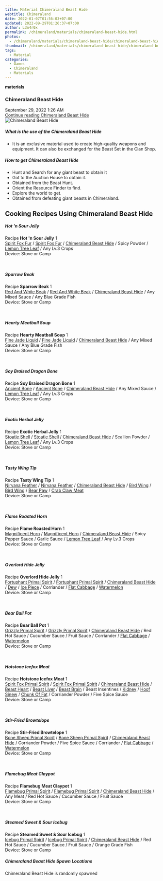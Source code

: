 ```yaml
---
title: Material Chimeraland Beast Hide
webtitle: Chimeraland
date: 2022-01-07T01:56:03+07:00
updated: 2022-09-29T01:26:37+07:00
author: L3n4r0x
permalink: /chimeraland/materials/chimeraland-beast-hide.html
photos:
  - /chimeraland/materials/chimeraland-beast-hide/chimeraland-beast-hide.webp
thumbnail: /chimeraland/materials/chimeraland-beast-hide/chimeraland-beast-hide.webp
tags:
  - Material
categories:
  - Games
  - Chimeraland
  - Materials
---
```


<section id="bootstrap-wrapper">
  <link
    rel="stylesheet"
    href="https://cdn.statically.io/gh/dimaslanjaka/Web-Manajemen/40ac3225/css/bootstrap-4.5-wrapper.css"
  />
  <div
    class="row g-0 border rounded overflow-hidden flex-md-row mb-4 shadow-sm position-relative"
  >
    <div class="col p-4 d-flex flex-column position-static">
      <strong class="d-inline-block mb-2 text-success">materials</strong>
      <h3 class="mb-0">Chimeraland Beast Hide</h3>
      <div class="mb-1 text-muted">September 29, 2022 1:26 AM</div>
      <a
        href="/chimeraland/materials/chimeraland-beast-hide.html"
        class="stretched-link d-none"
        >Continue reading Chimeraland Beast Hide</a
      >
    </div>
    <div class="col-auto d-none d-lg-block">
      <img
        src="/chimeraland/materials/chimeraland-beast-hide/chimeraland-beast-hide.webp"
        alt="Chimeraland Beast Hide"
      />
    </div>
  </div>
  <div class="row">
    <div class="col-lg-6 col-12 mb-2">
      <div class="card">
        <div class="card-body">
          <h5 class="card-title">
            What is the use of the Chimeraland Beast Hide
          </h5>
          <div class="card-text">
            <ul>
              <li>
                It is an exclusive material used to create high-quality weapons
                and equipment. It can also be exchanged for the Beast Set in the
                Clan Shop.
              </li>
            </ul>
          </div>
        </div>
      </div>
    </div>
    <div class="col-lg-6 col-12 mb-2">
      <div class="card">
        <div class="card-body">
          <h5 class="card-title">How to get Chimeraland Beast Hide</h5>
          <div class="card-text">
            <ul>
              <li>Hunt and Search for any giant beast to obtain it</li>
              <li>Got to the Auction House to obtain it.</li>
              <li>Obtained from the Beast Hunt.</li>
              <li>Orient the Resource Finder to find.</li>
              <li>Explore the world to get.</li>
              <li>Obtained from defeating giant beasts in Chimeraland.</li>
            </ul>
          </div>
        </div>
      </div>
    </div>
    <div class="col-12 mb-2">
      <h2 id="cookable">Cooking Recipes Using Chimeraland Beast Hide</h2>
      <div id="recipe-hot-n-sour-jelly">
        <h5 id="item-hot-n-sour-jelly">Hot &#x27;n Sour Jelly</h5>
        <div class="mb-2">
          <p class="fs-5">
            Recipe <b>Hot &#x27;n Sour Jelly</b> 1<br /><a
              class="text-decoration-none"
              href="/chimeraland/materials/spirit-fox-fur.html"
              >Spirit Fox Fur</a
            ><span> / </span
            ><a
              class="text-decoration-none"
              href="/chimeraland/materials/spirit-fox-fur.html"
              >Spirit Fox Fur</a
            ><span> / </span
            ><a
              class="text-decoration-none"
              href="/chimeraland/materials/chimeraland-beast-hide.html"
              >Chimeraland Beast Hide</a
            ><span> / </span>Spicy Powder<span> / </span
            ><a
              class="text-decoration-none"
              href="/chimeraland/materials/lemon-tree-leaf.html"
              >Lemon Tree Leaf</a
            ><span> / </span>Any Lv.3 Crops<br />Device: Stove or Camp
          </p>
        </div>
      </div>
      <br />
      <div id="recipe-sparrow-beak">
        <h5 id="item-sparrow-beak">Sparrow Beak</h5>
        <div class="mb-2">
          <p class="fs-5">
            Recipe <b>Sparrow Beak</b> 1<br /><a
              class="text-decoration-none"
              href="/chimeraland/materials/red-and-white-beak.html"
              >Red And White Beak</a
            ><span> / </span
            ><a
              class="text-decoration-none"
              href="/chimeraland/materials/red-and-white-beak.html"
              >Red And White Beak</a
            ><span> / </span
            ><a
              class="text-decoration-none"
              href="/chimeraland/materials/chimeraland-beast-hide.html"
              >Chimeraland Beast Hide</a
            ><span> / </span>Any Mixed Sauce<span> / </span>Any Blue Grade
            Fish<br />Device: Stove or Camp
          </p>
        </div>
      </div>
      <br />
      <div id="recipe-hearty-meatball-soup">
        <h5 id="item-hearty-meatball-soup">Hearty Meatball Soup</h5>
        <div class="mb-2">
          <p class="fs-5">
            Recipe <b>Hearty Meatball Soup</b> 1<br /><a
              class="text-decoration-none"
              href="/chimeraland/materials/fine-jade-liquid.html"
              >Fine Jade Liquid</a
            ><span> / </span
            ><a
              class="text-decoration-none"
              href="/chimeraland/materials/fine-jade-liquid.html"
              >Fine Jade Liquid</a
            ><span> / </span
            ><a
              class="text-decoration-none"
              href="/chimeraland/materials/chimeraland-beast-hide.html"
              >Chimeraland Beast Hide</a
            ><span> / </span>Any Mixed Sauce<span> / </span>Any Blue Grade
            Fish<br />Device: Stove or Camp
          </p>
        </div>
      </div>
      <br />
      <div id="recipe-soy-braised-dragon-bone">
        <h5 id="item-soy-braised-dragon-bone">Soy Braised Dragon Bone</h5>
        <div class="mb-2">
          <p class="fs-5">
            Recipe <b>Soy Braised Dragon Bone</b> 1<br /><a
              class="text-decoration-none"
              href="/chimeraland/materials/ancient-bone.html"
              >Ancient Bone</a
            ><span> / </span
            ><a
              class="text-decoration-none"
              href="/chimeraland/materials/ancient-bone.html"
              >Ancient Bone</a
            ><span> / </span
            ><a
              class="text-decoration-none"
              href="/chimeraland/materials/chimeraland-beast-hide.html"
              >Chimeraland Beast Hide</a
            ><span> / </span>Any Mixed Sauce<span> / </span
            ><a
              class="text-decoration-none"
              href="/chimeraland/materials/lemon-tree-leaf.html"
              >Lemon Tree Leaf</a
            ><span> / </span>Any Lv.3 Crops<br />Device: Stove or Camp
          </p>
        </div>
      </div>
      <br />
      <div id="recipe-exotic-herbal-jelly">
        <h5 id="item-exotic-herbal-jelly">Exotic Herbal Jelly</h5>
        <div class="mb-2">
          <p class="fs-5">
            Recipe <b>Exotic Herbal Jelly</b> 1<br /><a
              class="text-decoration-none"
              href="/chimeraland/materials/stoatle-shell.html"
              >Stoatle Shell</a
            ><span> / </span
            ><a
              class="text-decoration-none"
              href="/chimeraland/materials/stoatle-shell.html"
              >Stoatle Shell</a
            ><span> / </span
            ><a
              class="text-decoration-none"
              href="/chimeraland/materials/chimeraland-beast-hide.html"
              >Chimeraland Beast Hide</a
            ><span> / </span>Scallion Powder<span> / </span
            ><a
              class="text-decoration-none"
              href="/chimeraland/materials/lemon-tree-leaf.html"
              >Lemon Tree Leaf</a
            ><span> / </span>Any Lv.3 Crops<br />Device: Stove or Camp
          </p>
        </div>
      </div>
      <br />
      <div id="recipe-tasty-wing-tip">
        <h5 id="item-tasty-wing-tip">Tasty Wing Tip</h5>
        <div class="mb-2">
          <p class="fs-5">
            Recipe <b>Tasty Wing Tip</b> 1<br /><a
              class="text-decoration-none"
              href="/chimeraland/materials/nirvana-feather.html"
              >Nirvana Feather</a
            ><span> / </span
            ><a
              class="text-decoration-none"
              href="/chimeraland/materials/nirvana-feather.html"
              >Nirvana Feather</a
            ><span> / </span
            ><a
              class="text-decoration-none"
              href="/chimeraland/materials/chimeraland-beast-hide.html"
              >Chimeraland Beast Hide</a
            ><span> / </span
            ><a
              class="text-decoration-none"
              href="/chimeraland/materials/bird-wing.html"
              >Bird Wing</a
            ><span> / </span
            ><a
              class="text-decoration-none"
              href="/chimeraland/materials/bird-wing.html"
              >Bird Wing</a
            ><span> / </span
            ><a
              class="text-decoration-none"
              href="/chimeraland/materials/bear-paw.html"
              >Bear Paw</a
            ><span> / </span
            ><a
              class="text-decoration-none"
              href="/chimeraland/materials/crab-claw-meat.html"
              >Crab Claw Meat</a
            ><br />Device: Stove or Camp
          </p>
        </div>
      </div>
      <br />
      <div id="recipe-flame-roasted-horn">
        <h5 id="item-flame-roasted-horn">Flame Roasted Horn</h5>
        <div class="mb-2">
          <p class="fs-5">
            Recipe <b>Flame Roasted Horn</b> 1<br /><a
              class="text-decoration-none"
              href="/chimeraland/materials/magnificent-horn.html"
              >Magnificent Horn</a
            ><span> / </span
            ><a
              class="text-decoration-none"
              href="/chimeraland/materials/magnificent-horn.html"
              >Magnificent Horn</a
            ><span> / </span
            ><a
              class="text-decoration-none"
              href="/chimeraland/materials/chimeraland-beast-hide.html"
              >Chimeraland Beast Hide</a
            ><span> / </span>Spicy Pepper Sauce<span> / </span>Garlic Sauce<span>
              / </span
            ><a
              class="text-decoration-none"
              href="/chimeraland/materials/lemon-tree-leaf.html"
              >Lemon Tree Leaf</a
            ><span> / </span>Any Lv.3 Crops<br />Device: Stove or Camp
          </p>
        </div>
      </div>
      <br />
      <div id="recipe-overlord-hide-jelly">
        <h5 id="item-overlord-hide-jelly">Overlord Hide Jelly</h5>
        <div class="mb-2">
          <p class="fs-5">
            Recipe <b>Overlord Hide Jelly</b> 1<br /><a
              class="text-decoration-none"
              href="/chimeraland/materials/fortuphant-primal-spirit.html"
              >Fortuphant Primal Spirit</a
            ><span> / </span
            ><a
              class="text-decoration-none"
              href="/chimeraland/materials/fortuphant-primal-spirit.html"
              >Fortuphant Primal Spirit</a
            ><span> / </span
            ><a
              class="text-decoration-none"
              href="/chimeraland/materials/chimeraland-beast-hide.html"
              >Chimeraland Beast Hide</a
            ><span> / </span
            ><a
              class="text-decoration-none"
              href="/chimeraland/materials/dew.html"
              >Dew</a
            ><span> / </span
            ><a
              class="text-decoration-none"
              href="/chimeraland/materials/ice-piece.html"
              >Ice Piece</a
            ><span> / </span>Corriander<span> / </span
            ><a
              class="text-decoration-none"
              href="/chimeraland/materials/flat-cabbage.html"
              >Flat Cabbage</a
            ><span> / </span
            ><a
              class="text-decoration-none"
              href="/chimeraland/materials/watermelon.html"
              >Watermelon</a
            ><br />Device: Stove or Camp
          </p>
        </div>
      </div>
      <br />
      <div id="recipe-bear-ball-pot">
        <h5 id="item-bear-ball-pot">Bear Ball Pot</h5>
        <div class="mb-2">
          <p class="fs-5">
            Recipe <b>Bear Ball Pot</b> 1<br /><a
              class="text-decoration-none"
              href="/chimeraland/materials/grizzly-primal-spirit.html"
              >Grizzly Primal Spirit</a
            ><span> / </span
            ><a
              class="text-decoration-none"
              href="/chimeraland/materials/grizzly-primal-spirit.html"
              >Grizzly Primal Spirit</a
            ><span> / </span
            ><a
              class="text-decoration-none"
              href="/chimeraland/materials/chimeraland-beast-hide.html"
              >Chimeraland Beast Hide</a
            ><span> / </span>Red Hot Sauce<span> / </span>Cucumber Sauce<span>
              / </span
            >Fruit Sauce<span> / </span>Corriander<span> / </span
            ><a
              class="text-decoration-none"
              href="/chimeraland/materials/flat-cabbage.html"
              >Flat Cabbage</a
            ><span> / </span
            ><a
              class="text-decoration-none"
              href="/chimeraland/materials/watermelon.html"
              >Watermelon</a
            ><br />Device: Stove or Camp
          </p>
        </div>
      </div>
      <br />
      <div id="recipe-hotstone-icefox-meat">
        <h5 id="item-hotstone-icefox-meat">Hotstone Icefox Meat</h5>
        <div class="mb-2">
          <p class="fs-5">
            Recipe <b>Hotstone Icefox Meat</b> 1<br /><a
              class="text-decoration-none"
              href="/chimeraland/materials/spirit-fox-primal-spirit.html"
              >Spirit Fox Primal Spirit</a
            ><span> / </span
            ><a
              class="text-decoration-none"
              href="/chimeraland/materials/spirit-fox-primal-spirit.html"
              >Spirit Fox Primal Spirit</a
            ><span> / </span
            ><a
              class="text-decoration-none"
              href="/chimeraland/materials/chimeraland-beast-hide.html"
              >Chimeraland Beast Hide</a
            ><span> / </span
            ><a
              class="text-decoration-none"
              href="/chimeraland/materials/beast-heart.html"
              >Beast Heart</a
            ><span> / </span
            ><a
              class="text-decoration-none"
              href="/chimeraland/materials/beast-liver.html"
              >Beast Liver</a
            ><span> / </span
            ><a
              class="text-decoration-none"
              href="/chimeraland/materials/beast-brain.html"
              >Beast Brain</a
            ><span> / </span>Beast Insentines<span> / </span
            ><a
              class="text-decoration-none"
              href="/chimeraland/materials/kidney.html"
              >Kidney</a
            ><span> / </span
            ><a
              class="text-decoration-none"
              href="/chimeraland/materials/hoof-sinew.html"
              >Hoof Sinew</a
            ><span> / </span
            ><a
              class="text-decoration-none"
              href="/chimeraland/materials/chunk-of-fat.html"
              >Chunk Of Fat</a
            ><span> / </span>Corriander Powder<span> / </span>Five Spice
            Sauce<br />Device: Stove or Camp
          </p>
        </div>
      </div>
      <br />
      <div id="recipe-stir-fried-browtelope">
        <h5 id="item-stir-fried-browtelope">Stir-Fried Browtelope</h5>
        <div class="mb-2">
          <p class="fs-5">
            Recipe <b>Stir-Fried Browtelope</b> 1<br /><a
              class="text-decoration-none"
              href="/chimeraland/materials/bone-sheep-primal-spirit.html"
              >Bone Sheep Primal Spirit</a
            ><span> / </span
            ><a
              class="text-decoration-none"
              href="/chimeraland/materials/bone-sheep-primal-spirit.html"
              >Bone Sheep Primal Spirit</a
            ><span> / </span
            ><a
              class="text-decoration-none"
              href="/chimeraland/materials/chimeraland-beast-hide.html"
              >Chimeraland Beast Hide</a
            ><span> / </span>Corriander Powder<span> / </span>Five Spice
            Sauce<span> / </span>Corriander<span> / </span
            ><a
              class="text-decoration-none"
              href="/chimeraland/materials/flat-cabbage.html"
              >Flat Cabbage</a
            ><span> / </span
            ><a
              class="text-decoration-none"
              href="/chimeraland/materials/watermelon.html"
              >Watermelon</a
            ><br />Device: Stove or Camp
          </p>
        </div>
      </div>
      <br />
      <div id="recipe-flamebug-meat-claypot">
        <h5 id="item-flamebug-meat-claypot">Flamebug Meat Claypot</h5>
        <div class="mb-2">
          <p class="fs-5">
            Recipe <b>Flamebug Meat Claypot</b> 1<br /><a
              class="text-decoration-none"
              href="/chimeraland/materials/flamebug-primal-spirit.html"
              >Flamebug Primal Spirit</a
            ><span> / </span
            ><a
              class="text-decoration-none"
              href="/chimeraland/materials/flamebug-primal-spirit.html"
              >Flamebug Primal Spirit</a
            ><span> / </span
            ><a
              class="text-decoration-none"
              href="/chimeraland/materials/chimeraland-beast-hide.html"
              >Chimeraland Beast Hide</a
            ><span> / </span>Any Meat<span> / </span>Red Hot Sauce<span>
              / </span
            >Cucumber Sauce<span> / </span>Fruit Sauce<br />Device: Stove or
            Camp
          </p>
        </div>
      </div>
      <br />
      <div id="recipe-steamed-sweet-and-sour-icebug">
        <h5 id="item-steamed-sweet-and-sour-icebug">
          Steamed Sweet &amp; Sour Icebug
        </h5>
        <div class="mb-2">
          <p class="fs-5">
            Recipe <b>Steamed Sweet &amp; Sour Icebug</b> 1<br /><a
              class="text-decoration-none"
              href="/chimeraland/materials/icebug-primal-spirit.html"
              >Icebug Primal Spirit</a
            ><span> / </span
            ><a
              class="text-decoration-none"
              href="/chimeraland/materials/icebug-primal-spirit.html"
              >Icebug Primal Spirit</a
            ><span> / </span
            ><a
              class="text-decoration-none"
              href="/chimeraland/materials/chimeraland-beast-hide.html"
              >Chimeraland Beast Hide</a
            ><span> / </span>Red Hot Sauce<span> / </span>Cucumber Sauce<span>
              / </span
            >Fruit Sauce<span> / </span>Orange Grade Fish<br />Device: Stove or
            Camp
          </p>
        </div>
      </div>
    </div>
    <div class="col-12 mb-2">
      <h5>Chimeraland Beast Hide Spawn Locations</h5>
      <p>Chimeraland Beast Hide is randomly spawned</p>
    </div>
  </div>
</section>